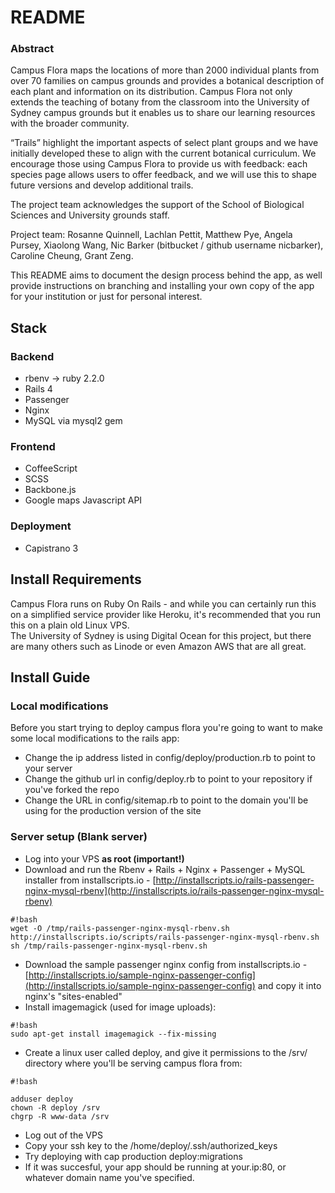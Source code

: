 # README #

### Abstract ###
Campus Flora maps the locations of more than 2000 individual plants from over 70 families on campus grounds and provides a botanical description of each plant and information on its distribution. Campus Flora not only extends the teaching of botany from the classroom into the University of Sydney campus grounds but it enables us to share our learning resources with the broader community.

“Trails” highlight the important aspects of select plant groups and we have initially developed these to align with the current botanical curriculum. We encourage those using Campus Flora to provide us with feedback: each species page allows users to offer feedback, and we will use this to shape future versions and develop additional trails.
 
The project team acknowledges the support of the School of Biological Sciences and University grounds staff.
 
Project team:  Rosanne Quinnell, Lachlan Pettit, Matthew Pye, Angela Pursey, Xiaolong Wang, Nic Barker (bitbucket / github username nicbarker), Caroline Cheung, Grant Zeng.
  
This README aims to document the design process behind the app, as well provide instructions on branching and installing your own copy of the app for your institution or just for personal interest.  

## Stack
### Backend ###
* rbenv -> ruby 2.2.0
* Rails 4
* Passenger
* Nginx
* MySQL via mysql2 gem

### Frontend ###
* CoffeeScript
* SCSS
* Backbone.js
* Google maps Javascript API

### Deployment ###
* Capistrano 3

## Install Requirements ##
Campus Flora runs on Ruby On Rails - and while you can certainly run this on a simplified service provider like Heroku, it's recommended that you run this on a plain old Linux VPS.  
The University of Sydney is using Digital Ocean for this project, but there are many others such as Linode or even Amazon AWS that are all great.

## Install Guide ##
### Local modifications ###
Before you start trying to deploy campus flora you're going to want to make some local modifications to the rails app:
* Change the ip address listed in config/deploy/production.rb to point to your server
* Change the github url in config/deploy.rb to point to your repository if you've forked the repo
* Change the URL in config/sitemap.rb to point to the domain you'll be using for the production version of the site

### Server setup (Blank server) ###
* Log into your VPS __as root (important!)__
* Download and run the Rbenv + Rails + Nginx + Passenger + MySQL installer from installscripts.io - [http://installscripts.io/rails-passenger-nginx-mysql-rbenv](http://installscripts.io/rails-passenger-nginx-mysql-rbenv)
```
#!bash
wget -O /tmp/rails-passenger-nginx-mysql-rbenv.sh http://installscripts.io/scripts/rails-passenger-nginx-mysql-rbenv.sh
sh /tmp/rails-passenger-nginx-mysql-rbenv.sh
```
* Download the sample passenger nginx config from installscripts.io - [http://installscripts.io/sample-nginx-passenger-config](http://installscripts.io/sample-nginx-passenger-config) and copy it into nginx's "sites-enabled"
* Install imagemagick (used for image uploads):
```
#!bash
sudo apt-get install imagemagick --fix-missing
```
* Create a linux user called deploy, and give it permissions to the /srv/ directory where you'll be serving campus flora from:
```
#!bash

adduser deploy
chown -R deploy /srv
chgrp -R www-data /srv

```
* Log out of the VPS
* Copy your ssh key to the /home/deploy/.ssh/authorized_keys
* Try deploying with cap production deploy:migrations
* If it was succesful, your app should be running at your.ip:80, or whatever domain name you've specified.